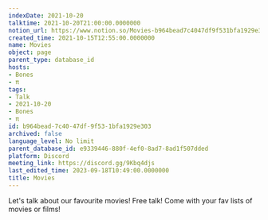 ```yaml
---
indexDate: 2021-10-20
talktime: 2021-10-20T21:00:00.0000000
notion_url: https://www.notion.so/Movies-b964bead7c4047df9f531bfa1929e303
created_time: 2021-10-15T12:55:00.0000000
name: Movies
object: page
parent_type: database_id
hosts:
- Bones
- π
tags:
- Talk
- 2021-10-20
- Bones
- π
id: b964bead-7c40-47df-9f53-1bfa1929e303
archived: false
language_level: No limit
parent_database_id: e9339446-880f-4ef0-8ad7-8ad1f507dded
platform: Discord
meeting_link: https://discord.gg/9Kbq4djs
last_edited_time: 2023-09-18T10:49:00.0000000
title: Movies
---
```


Let's talk about our favourite movies!
Free talk! Come with your fav lists of movies or films!


